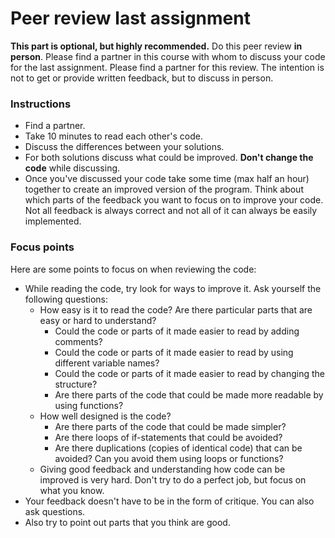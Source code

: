 # Peer review last assignment

**This part is optional, but highly recommended.** Do this peer review **in person**. Please find a partner in this course with whom to discuss your code for the last assignment. Please find a partner for this review. The intention is not to get or provide written feedback, but to discuss in person.

### Instructions

* Find a partner.
* Take 10 minutes to read each other's code.
* Discuss the differences between your solutions.
* For both solutions discuss what could be improved. **Don't change the code** while discussing.
* Once you've discussed your code take some time (max half an hour) together to create an improved version of the program. Think about which parts of the feedback you want to focus on to improve your code. Not all feedback is always correct and not all of it can always be easily implemented.

### Focus points

Here are some points to focus on when reviewing the code:

* While reading the code, try look for ways to improve it. Ask yourself the following questions:
    * How easy is it to read the code? Are there particular parts that are easy or hard to understand?
        * Could the code or parts of it made easier to read by adding comments?
        * Could the code or parts of it made easier to read by using different variable names?
        * Could the code or parts of it made easier to read by changing the structure?
        * Are there parts of the code that could be made more readable by using functions?
    * How well designed is the code?
        * Are there parts of the code that could be made simpler?
        * Are there loops of if-statements that could be avoided?
        * Are there duplications (copies of identical code) that can be avoided? Can you avoid them using loops or functions?
    * Giving good feedback and understanding how code can be improved is very hard. Don't try to do a perfect job, but focus on what you know.
* Your feedback doesn't have to be in the form of critique. You can also ask questions.
* Also try to point out parts that you think are good.
